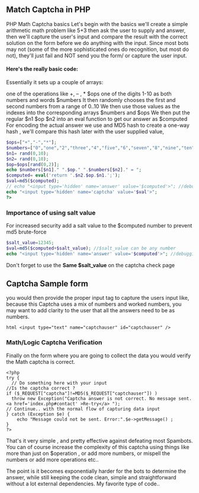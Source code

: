 ## Match Captcha in PHP 

PHP Math Captcha basics
Let's begin with the basics we'll create a simple arithmetic math problem like 5+3 then ask the user to supply and answer, then we'll capture the user's input and compare the result with the correct solution on the form before we do anything with the input. Since most bots may not (some of the more sophisticated ones do recognition, but most do not), they'll just fail and NOT send you the form/ or capture the user input.

#### Here's the really basic code:

Essentially it sets up a couple of arrays:

one of the operations like +, – , *  $ops
one of the digits 1-10 as both numbers and words $numbers
It then randomly chooses the first and second numbers from a range of 0..10
We then use those values as the indexes into the corresponding arrays $numbers  and $ops
We then put the regular $n1 $op $n2 into an eval function to get our answer as $computed
For encoding the actual answer we use and MD5 hash to  create a one-way hash , we'll compare this hash later with the user supplied value,
```php
$ops=["+","-","*"];
$numbers=["0","one","2","three","4","five","6","seven","8","nine","ten"];
$n1= rand(0,10);
$n2= rand(0,10);
$op=$ops[rand(0,2)];
echo $numbers[$n1]." ".$op." ".$numbers[$n2]." = ";
$computed= eval('return '.$n2.$op.$n1.';');
$val=md5($computed);
// echo "<input type='hidden' name='answer' value='$computed'>"; //debugging purposes
echo "<input type='hidden' name='captcha' value='$val'>";
?>
```

### Importance of using **salt** value
For increased security  add a salt value to the $computed number to prevent md5 brute-force
```php
$salt_value=12345;
$val=md5($computed+$salt_value); //$salt_value can be any number
echo "<input type='hidden' name='answer' value='$computed'>"; //debugging purposes
```
Don't forget to use the **Same $salt_value** on the captcha check page

## Captcha Sample form 

you would then provide the proper input tag to capture the users input like, because this Captcha uses a mix of numbers and worked numbers, you may want to add clarity to the user that all the answers need to be as numbers.

`html
<input type="text" name="captchauser" id="captchauser" />
`

### Math/Logic Captcha Verification
Finally on the form where you are going to collect the data you would verify the Math captcha is correct.

```
<?php
try {
  // Do something here with your input
//Is the captcha correct ?
if ($_REQUEST["captcha"]!=MD5($_REQUEST["captchauser"]) )
  throw new Exception("Captcha answer is not correct. No message sent. <a href='index.php#contact' >Re-try</a> ");
// Continue.. with the normal flow of capturing data input
} catch (Exception $e) {
    echo "Message could not be sent. Error:".$e->getMessage() ;
}
?>
```
That's it very simple , and pretty effective against defeating most Spambots. You can of course increase the complexity of this captcha using things like more than just on $operation , or add more numbers, or mispell  the numbers or add more operations etc..

The point is it becomes exponentially harder for the bots to determine the answer, while still keeping the code clean, simple and straightforward without a lot external dependencies. My favorite type of code..